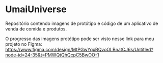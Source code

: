 # UmaiUniverse
Repositório contendo imagens de protótipo e código de um aplicativo de venda de comida e produtos.

O progresso das imagens protótipo pode ser visto nesse link para meu projeto no Figma:
https://www.figma.com/design/MtPGwYqxBQvoOLBnatCJ6s/Untitled?node-id=24-35&t=PMWQtQhQcpC5BwOO-1
